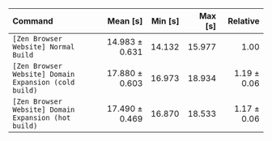 | Command | Mean [s] | Min [s] | Max [s] | Relative |
|:---|---:|---:|---:|---:|
| `[Zen Browser Website] Normal Build` | 14.983 ± 0.631 | 14.132 | 15.977 | 1.00 |
| `[Zen Browser Website] Domain Expansion (cold build)` | 17.880 ± 0.603 | 16.973 | 18.934 | 1.19 ± 0.06 |
| `[Zen Browser Website] Domain Expansion (hot build)` | 17.490 ± 0.469 | 16.870 | 18.533 | 1.17 ± 0.06 |

